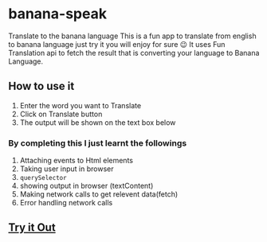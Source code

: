 # banana-speak
Translate to the banana language 
This is a fun app to translate from english to banana language just try it you will enjoy for sure 😉
It uses Fun Translation api to fetch the result that is converting your language to Banana Language.

## How to use it
1. Enter the word you want to Translate
2. Click on Translate button
3. The output will be shown on the text box below
### By completing this I just learnt the followings
1. Attaching events to Html elements
2. Taking user input in browser
3. `querySelector`
4. showing output in browser (textContent)
5. Making network calls to get relevent data(fetch)
6. Error handling network calls
## [Try it Out](https://talkingripebanana.netlify.app/)
